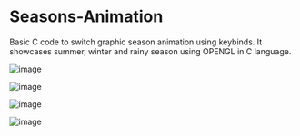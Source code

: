 # Seasons-Animation
Basic C code to switch graphic season animation using keybinds.
It showcases summer, winter and rainy season using OPENGL in C language.

![image](https://user-images.githubusercontent.com/91142475/199062777-c46bd1f8-721f-4ab9-9753-63bb1fa8ccfb.png)

![image](https://user-images.githubusercontent.com/91142475/199062637-cf086cec-0fe1-45f7-96b4-b123996001af.png)

![image](https://user-images.githubusercontent.com/91142475/199062672-7c63055c-b900-4abf-8011-fcfab6614711.png)

![image](https://user-images.githubusercontent.com/91142475/199062724-dd55a874-da19-45fc-8e85-f55b7288981c.png)
